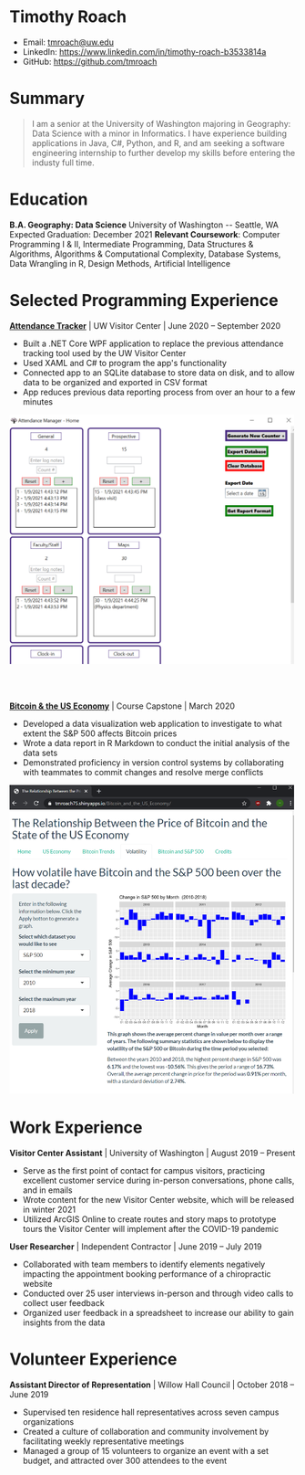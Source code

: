 # Timothy Roach

- Email: tmroach@uw.edu
- LinkedIn: https://www.linkedin.com/in/timothy-roach-b3533814a
- GitHub: https://github.com/tmroach



# Summary

> I am a senior at the University of Washington majoring in Geography: Data Science with a minor in Informatics. I have experience building applications in Java, C#, Python, and R, and am seeking a software engineering internship to further develop my skills before entering the industy full time.

# Education

**B.A. Geography: Data Science**
University of Washington -- Seattle, WA
Expected Graduation: December 2021
**Relevant Coursework**: Computer Programming I & II, Intermediate Programming, Data Structures & Algorithms, Algorithms & Computational Complexity, Database Systems, Data Wrangling in R, Design Methods, Artificial Intelligence

# Selected Programming Experience

[<b>Attendance Tracker</b>](https://github.com/tmroach75/AttendanceTracker) | UW Visitor Center | June 2020 – September 2020
-	Built a .NET Core WPF application to replace the previous attendance tracking tool used by the UW Visitor Center
-	Used XAML and C# to program the app's functionality
-	Connected app to an SQLite database to store data on disk, and to allow data to be organized and exported in CSV format
-	App reduces previous data reporting process from over an hour to a few minutes

<img src="images/attendance_tracker_screenshot.png" width="500"/>

<br></br>

[<b>Bitcoin & the US Economy</b>](https://tmroach75.shinyapps.io/Bitcoin_and_the_US_Economy/) | Course Capstone | March 2020
-	Developed a data visualization web application to investigate to what extent the S&P 500 affects Bitcoin prices
-	Wrote a data report in R Markdown to conduct the initial analysis of the data sets
-	Demonstrated proficiency in version control systems by collaborating with teammates to commit changes and resolve merge conflicts

<img src="images/bitcoin_economy_screenshot.png" width="500"/>

# Work Experience

**Visitor Center Assistant** | University of Washington | August 2019 – Present
-	Serve as the first point of contact for campus visitors, practicing excellent customer service during in-person conversations, phone calls, and in emails
-	Wrote content for the new Visitor Center website, which will be released in winter 2021
-	Utilized ArcGIS Online to create routes and story maps to prototype tours the Visitor Center will implement after the COVID-19 pandemic

**User Researcher** | Independent Contractor | June 2019 – July 2019
-	Collaborated with team members to identify elements negatively impacting the appointment booking performance of a chiropractic website
-	Conducted over 25 user interviews in-person and through video calls to collect user feedback
-	Organized user feedback in a spreadsheet to increase our ability to gain insights from the data

# Volunteer Experience

**Assistant Director of Representation** | Willow Hall Council | October 2018 – June 2019
-	Supervised ten residence hall representatives across seven campus organizations
-	Created a culture of collaboration and community involvement by facilitating weekly representative meetings
-	Managed a group of 15 volunteers to organize an event with a set budget, and attracted over 300 attendees to the event
